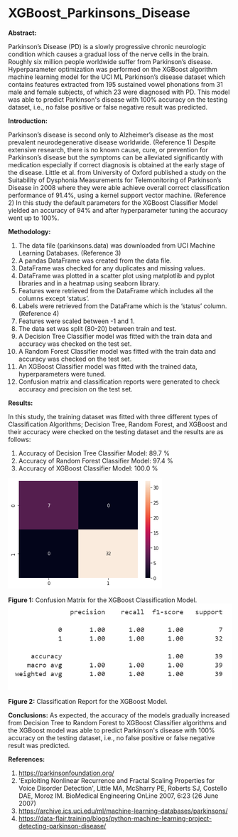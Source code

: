 # XGBoost_Parkinsons_Disease

__Abstract:__

Parkinson’s Disease (PD) is a slowly progressive chronic neurologic condition which causes a gradual loss of the nerve cells in the brain. Roughly six million people worldwide suffer from Parkinson’s disease. Hyperparameter optimization was performed on the XGBoost algorithm machine learning model for the UCI ML Parkinson’s disease dataset which contains features extracted from 195 sustained vowel phonations from 31 male and female subjects, of which 23 were diagnosed with PD. This model was able to predict Parkinson's disease with 100% accuracy on the testing dataset, i.e., no false positive or false negative result was predicted.

__Introduction:__

Parkinson’s disease is second only to Alzheimer’s disease as the most prevalent neurodegenerative disease worldwide. (Reference 1) Despite extensive research, there is no known cause, cure, or prevention for Parkinson’s disease but the symptoms can be alleviated significantly with medication especially if correct diagnosis is obtained at the early stage of the disease. Little et al. from University of Oxford published a study on the Suitability of Dysphonia Measurements
for Telemonitoring of Parkinson’s Disease in 2008 where they were able achieve overall correct classification performance of 91.4%, using a kernel support vector machine. (Reference 2) In this study the default parameters for the XGBoost Classifier Model yielded an accuracy of 94% and after hyperparameter tuning the accuracy went up to 100%. 

__Methodology:__

1. The data file (parkinsons.data) was downloaded from UCI Machine Learning Databases. (Reference 3)
2. A pandas DataFrame was created from the data file.
3. DataFrame was checked for any duplicates and missing values.
4. DataFrame was plotted in a scatter plot using matplotlib and pyplot libraries and in a heatmap using seaborn library.
5. Features were retrieved from the DataFrame which includes all the columns except ‘status’.
6. Labels were retrieved from the DataFrame which is the ‘status’ column. (Reference 4)
7. Features were scaled between -1 and 1.
8. The data set was split (80-20) between train and test.
9. A Decision Tree Classifier model was fitted with the train data and accuracy was checked on the test set.
10. A Random Forest Classifier model was fitted with the train data and accuracy was checked on the test set.
11. An XGBoost Classifier model was fitted with the trained data, hyperparameters were tuned. 
12. Confusion matrix and classification reports were generated to check accuracy and precision on the test set.

__Results:__

In this study, the training dataset was fitted with three different types of Classification Algorithms; Decision Tree, Random Forest, and XGBoost and their accuracy were checked on the testing dataset and the results are as follows: 

1. Accuracy of Decision Tree Classifier Model: 89.7 %
2. Accuracy of Random Forest Classifier Model: 97.4 %
3. Accuracy of XGBoost Classifier Model: 100.0 %

![](https://github.com/SKandar-1/Figures/blob/main/XGBoost_Parkinsons_Confusion_Matrix.png)

__Figure 1:__ Confusion Matrix for the XGBoost Classification Model.
![](https://github.com/SKandar-1/Figures/blob/main/XGBoost_Parkinsons_Classification_Report.PNG)

__Figure 2:__ Classification Report for the XGBoost Model.

__Conclusions:__
As expected, the accuracy of the models gradually increased from Decision Tree to Random Forest to XGBoost Classifier algorithms and the XGBoost model was able to predict Parkinson's disease with 100% accuracy on the testing dataset, i.e., no false positive or false negative result was predicted.


__References:__
1. https://parkinsonfoundation.org/
2. 'Exploiting Nonlinear Recurrence and Fractal Scaling Properties for Voice Disorder Detection', Little MA, McSharry PE, Roberts SJ, Costello DAE, Moroz IM. BioMedical Engineering OnLine 2007, 6:23 (26 June 2007)
3. https://archive.ics.uci.edu/ml/machine-learning-databases/parkinsons/
4. https://data-flair.training/blogs/python-machine-learning-project-detecting-parkinson-disease/

